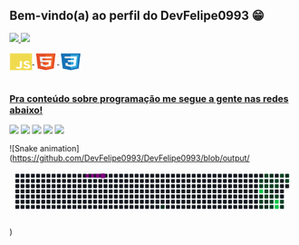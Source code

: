 ## Bem-vindo(a) ao perfil do DevFelipe0993 😁

 <div>
   <a href="https://github.com/DevFelipe0993">
   <img height="180em" src="https://github-readme-stats.vercel.app/api?username=DevFelipe0993&show_icons=true&theme=tokyonight&include_all_commits=true&count_private=true"/>
   <img height="180em" src="https://github-readme-stats.vercel.app/api/top-langs/?username=DevFelipe0993&layout=compact&langs_count=6&theme=tokyonight"/>
</div>
    
<div style="display: inline_block"><br>
  <img align="center" alt="Js" height="30" width="40" src="https://raw.githubusercontent.com/devicons/devicon/master/icons/javascript/javascript-plain.svg">
  <img align="center" alt="HTML" height="30" width="40" src="https://raw.githubusercontent.com/devicons/devicon/master/icons/html5/html5-original.svg">
  <img align="center" alt="CSS" height="30" width="40" src="https://raw.githubusercontent.com/devicons/devicon/master/icons/css3/css3-original.svg">
</div>
 
<br>
 
### Pra conteúdo sobre programação me segue a gente nas redes abaixo!
 
<div> 
  <a href="" target="_blank"><img src="https://img.shields.io/badge/YouTube-FF0000?style=for-the-badge&logo=youtube&logoColor=white" target="_blank"></a>
  <a href="https://www.instagram.com/felipegu_marques/" target="_blank"><img src="https://img.shields.io/badge/-Instagram-%23E4405F?style=for-the-badge&logo=instagram&logoColor=white" target="_blank"></a>
 <a href="" target="_blank"><img src="https://img.shields.io/badge/Discord-7289DA?style=for-the-badge&logo=discord&logoColor=white" target="_blank"></a> 
  <a href=""><img src="https://img.shields.io/badge/-Gmail-%23333?style=for-the-badge&logo=gmail&logoColor=white" target="_blank"></a>
  <a href="www.linkedin.com/in/felipe-augusto-marques-39b48a262" target="_blank"><img src="https://img.shields.io/badge/-LinkedIn-%230077B5?style=for-the-badge&logo=linkedin&logoColor=white" target="_blank"></a
</div>

![Snake animation](https://github.com/DevFelipe0993/DevFelipe0993/blob/output/<svg viewBox="-16 -32 880 192" width="880" height="192" xmlns="http://www.w3.org/2000/svg"><desc>Generated with https://github.com/Platane/snk</desc><style>:root{--cb:#1b1f230a;--cs:purple;--ce:#161b22;--c0:#161b22;--c1:#01311f;--c2:#034525;--c3:#0f6d31;--c4:#00c647}.c{shape-rendering:geometricPrecision;fill:var(--ce);stroke-width:1px;stroke:var(--cb);animation:none 20700ms linear infinite;width:12px;height:12px}@keyframes c0{16.9%{fill:var(--c1)}16.92%,100%{fill:var(--ce)}}.c.c0{fill:var(--c1);animation-name:c0}@keyframes c1{64.24%{fill:var(--c2)}64.26%,100%{fill:var(--ce)}}.c.c1{fill:var(--c2);animation-name:c1}@keyframes c2{64.72%{fill:var(--c2)}64.74%,100%{fill:var(--ce)}}.c.c2{fill:var(--c2);animation-name:c2}@keyframes c3{74.87%{fill:var(--c4)}74.89%,100%{fill:var(--ce)}}.c.c3{fill:var(--c4);animation-name:c3}@keyframes c4{56.99%{fill:var(--c1)}57.01%,100%{fill:var(--ce)}}.c.c4{fill:var(--c1);animation-name:c4}@keyframes c5{67.14%{fill:var(--c2)}67.16%,100%{fill:var(--ce)}}.c.c5{fill:var(--c2);animation-name:c5}@keyframes c6{26.08%{fill:var(--c1)}26.1%,100%{fill:var(--ce)}}.c.c6{fill:var(--c1);animation-name:c6}@keyframes c7{37.19%{fill:var(--c2)}37.21%,100%{fill:var(--ce)}}.c.c7{fill:var(--c2);animation-name:c7}@keyframes c8{36.7%{fill:var(--c1)}36.72%,100%{fill:var(--ce)}}.c.c8{fill:var(--c1);animation-name:c8}@keyframes c9{58.44%{fill:var(--c2)}58.46%,100%{fill:var(--ce)}}.c.c9{fill:var(--c2);animation-name:c9}@keyframes ca{57.96%{fill:var(--c2)}57.98%,100%{fill:var(--ce)}}.c.ca{fill:var(--c2);animation-name:ca}@keyframes cb{57.48%{fill:var(--c2)}57.5%,100%{fill:var(--ce)}}.c.cb{fill:var(--c2);animation-name:cb}@keyframes cc{50.23%{fill:var(--c1)}50.25%,100%{fill:var(--ce)}}.c.cc{fill:var(--c1);animation-name:cc}@keyframes cd{26.56%{fill:var(--c1)}26.58%,100%{fill:var(--ce)}}.c.cd{fill:var(--c1);animation-name:cd}@keyframes ce{35.74%{fill:var(--c1)}35.76%,100%{fill:var(--ce)}}.c.ce{fill:var(--c1);animation-name:ce}@keyframes cf{36.22%{fill:var(--c1)}36.24%,100%{fill:var(--ce)}}.c.cf{fill:var(--c1);animation-name:cf}@keyframes cg{58.93%{fill:var(--c2)}58.95%,100%{fill:var(--ce)}}.c.cg{fill:var(--c2);animation-name:cg}@keyframes ch{43.95%{fill:var(--c1)}43.97%,100%{fill:var(--ce)}}.c.ch{fill:var(--c1);animation-name:ch}@keyframes ci{44.43%{fill:var(--c1)}44.45%,100%{fill:var(--ce)}}.c.ci{fill:var(--c1);animation-name:ci}@keyframes cj{50.71%{fill:var(--c2)}50.73%,100%{fill:var(--ce)}}.c.cj{fill:var(--c2);animation-name:cj}@keyframes ck{68.59%{fill:var(--c2)}68.61%,100%{fill:var(--ce)}}.c.ck{fill:var(--c2);animation-name:ck}@keyframes cl{59.89%{fill:var(--c2)}59.91%,100%{fill:var(--ce)}}.c.cl{fill:var(--c2);animation-name:cl}@keyframes cm{59.41%{fill:var(--c2)}59.43%,100%{fill:var(--ce)}}.c.cm{fill:var(--c2);animation-name:cm}@keyframes cn{44.92%{fill:var(--c2)}44.94%,100%{fill:var(--ce)}}.c.cn{fill:var(--c2);animation-name:cn}@keyframes co{71.49%{fill:var(--c4)}71.51%,100%{fill:var(--ce)}}.c.co{fill:var(--c4);animation-name:co}@keyframes cp{71.97%{fill:var(--c4)}71.99%,100%{fill:var(--ce)}}.c.cp{fill:var(--c4);animation-name:cp}@keyframes cq{61.83%{fill:var(--c2)}61.85%,100%{fill:var(--ce)}}.c.cq{fill:var(--c2);animation-name:cq}@keyframes cr{71%{fill:var(--c2)}71.02%,100%{fill:var(--ce)}}.c.cr{fill:var(--c2);animation-name:cr}@keyframes cs{28.98%{fill:var(--c1)}29%,100%{fill:var(--ce)}}.c.cs{fill:var(--c1);animation-name:cs}@keyframes ct{33.32%{fill:var(--c1)}33.34%,100%{fill:var(--ce)}}.c.ct{fill:var(--c1);animation-name:ct}@keyframes cu{60.86%{fill:var(--c2)}60.88%,100%{fill:var(--ce)}}.c.cu{fill:var(--c2);animation-name:cu}.u{transform-origin:0 0;transform:scale(0,1);animation:none linear 20700ms infinite}@keyframes u0{16.9%{transform:scale(0.000,1)}16.92%,26.08%{transform:scale(0.125,1)}26.1%,26.56%{transform:scale(0.250,1)}26.58%,28.98%{transform:scale(0.375,1)}29%,33.32%{transform:scale(0.500,1)}33.34%,35.74%{transform:scale(0.625,1)}35.76%,36.22%{transform:scale(0.750,1)}36.24%,36.7%{transform:scale(0.875,1)}36.72%,100%{transform:scale(1.000,1)}}.u.u0{fill:var(--c1);animation-name:u0;transform-origin:0.0px 0}@keyframes u1{37.19%{transform:scale(0.000,1)}37.21%,100%{transform:scale(1.000,1)}}.u.u1{fill:var(--c2);animation-name:u1;transform-origin:218.8px 0}@keyframes u2{43.95%{transform:scale(0.000,1)}43.97%,44.43%{transform:scale(0.500,1)}44.45%,100%{transform:scale(1.000,1)}}.u.u2{fill:var(--c1);animation-name:u2;transform-origin:246.2px 0}@keyframes u3{44.92%{transform:scale(0.000,1)}44.94%,100%{transform:scale(1.000,1)}}.u.u3{fill:var(--c2);animation-name:u3;transform-origin:300.9px 0}@keyframes u4{50.23%{transform:scale(0.000,1)}50.25%,100%{transform:scale(1.000,1)}}.u.u4{fill:var(--c1);animation-name:u4;transform-origin:328.3px 0}@keyframes u5{50.71%{transform:scale(0.000,1)}50.73%,100%{transform:scale(1.000,1)}}.u.u5{fill:var(--c2);animation-name:u5;transform-origin:355.6px 0}@keyframes u6{56.99%{transform:scale(0.000,1)}57.01%,100%{transform:scale(1.000,1)}}.u.u6{fill:var(--c1);animation-name:u6;transform-origin:383.0px 0}@keyframes u7{57.48%{transform:scale(0.000,1)}57.5%,57.96%{transform:scale(0.077,1)}57.98%,58.44%{transform:scale(0.154,1)}58.46%,58.93%{transform:scale(0.231,1)}58.95%,59.41%{transform:scale(0.308,1)}59.43%,59.89%{transform:scale(0.385,1)}59.91%,60.86%{transform:scale(0.462,1)}60.88%,61.83%{transform:scale(0.538,1)}61.85%,64.24%{transform:scale(0.615,1)}64.26%,64.72%{transform:scale(0.692,1)}64.74%,67.14%{transform:scale(0.769,1)}67.16%,68.59%{transform:scale(0.846,1)}68.61%,71%{transform:scale(0.923,1)}71.02%,100%{transform:scale(1.000,1)}}.u.u7{fill:var(--c2);animation-name:u7;transform-origin:410.3px 0}@keyframes u8{71.49%{transform:scale(0.000,1)}71.51%,71.97%{transform:scale(0.333,1)}71.99%,74.87%{transform:scale(0.667,1)}74.89%,100%{transform:scale(1.000,1)}}.u.u8{fill:var(--c4);animation-name:u8;transform-origin:765.9px 0}.s{shape-rendering:geometricPrecision;fill:var(--cs);animation:none linear 20700ms infinite}@keyframes s0{0%,99.52%{transform:translate(0px,-16px)}0.48%{transform:translate(0px,0px)}14.01%{transform:translate(448px,0px)}16.91%{transform:translate(448px,96px)}26.57%,54.59%{transform:translate(768px,96px)}27.05%,49.28%{transform:translate(768px,112px)}28.5%,70.05%{transform:translate(816px,112px)}28.99%{transform:translate(816px,96px)}29.95%{transform:translate(848px,96px)}32.85%,40.58%{transform:translate(848px,0px)}33.33%,40.1%,61.35%{transform:translate(832px,0px)}33.82%,39.61%{transform:translate(832px,-16px)}35.27%{transform:translate(784px,-16px)}36.23%{transform:translate(784px,16px)}36.71%{transform:translate(768px,16px)}37.2%{transform:translate(768px,0px)}38.16%{transform:translate(800px,0px)}38.65%{transform:translate(800px,-16px)}42.03%{transform:translate(848px,48px)}43.96%,51.69%,73.91%{transform:translate(784px,48px)}44.44%,53.14%{transform:translate(784px,64px)}45.89%{transform:translate(832px,64px)}47.34%{transform:translate(832px,112px)}50.24%,54.11%{transform:translate(768px,80px)}50.72%,53.62%,68.12%{transform:translate(784px,80px)}52.17%{transform:translate(800px,48px)}52.66%{transform:translate(800px,64px)}55.56%{transform:translate(736px,96px)}56.52%{transform:translate(736px,64px)}57.49%,66.18%{transform:translate(768px,64px)}58.45%,65.22%{transform:translate(768px,32px)}59.42%{transform:translate(800px,32px)}59.9%{transform:translate(800px,16px)}60.87%{transform:translate(832px,16px)}63.77%{transform:translate(752px,0px)}64.73%{transform:translate(752px,32px)}66.67%{transform:translate(752px,64px)}67.15%{transform:translate(752px,80px)}69.08%{transform:translate(784px,112px)}71.01%{transform:translate(816px,80px)}71.5%{transform:translate(800px,80px)}71.98%{transform:translate(800px,96px)}72.46%{transform:translate(784px,96px)}93.72%{transform:translate(128px,48px)}94.69%{transform:translate(128px,16px)}97.1%{transform:translate(48px,16px)}98.07%{transform:translate(48px,-16px)}}.s.s0{transform:translate(0px,-16px);animation-name:s0}@keyframes s1{0%,99.52%{transform:translate(16px,-16px)}0.48%{transform:translate(0px,-16px)}0.97%{transform:translate(0px,0px)}14.49%{transform:translate(448px,0px)}17.39%{transform:translate(448px,96px)}27.05%,55.07%{transform:translate(768px,96px)}27.54%,49.76%{transform:translate(768px,112px)}28.99%,70.53%{transform:translate(816px,112px)}29.47%{transform:translate(816px,96px)}30.43%{transform:translate(848px,96px)}33.33%,41.06%{transform:translate(848px,0px)}33.82%,40.58%,61.84%{transform:translate(832px,0px)}34.3%,40.1%{transform:translate(832px,-16px)}35.75%{transform:translate(784px,-16px)}36.71%{transform:translate(784px,16px)}37.2%{transform:translate(768px,16px)}37.68%{transform:translate(768px,0px)}38.65%{transform:translate(800px,0px)}39.13%{transform:translate(800px,-16px)}42.51%{transform:translate(848px,48px)}44.44%,52.17%,74.4%{transform:translate(784px,48px)}44.93%,53.62%{transform:translate(784px,64px)}46.38%{transform:translate(832px,64px)}47.83%{transform:translate(832px,112px)}50.72%,54.59%{transform:translate(768px,80px)}51.21%,54.11%,68.6%{transform:translate(784px,80px)}52.66%{transform:translate(800px,48px)}53.14%{transform:translate(800px,64px)}56.04%{transform:translate(736px,96px)}57%{transform:translate(736px,64px)}57.97%,66.67%{transform:translate(768px,64px)}58.94%,65.7%{transform:translate(768px,32px)}59.9%{transform:translate(800px,32px)}60.39%{transform:translate(800px,16px)}61.35%{transform:translate(832px,16px)}64.25%{transform:translate(752px,0px)}65.22%{transform:translate(752px,32px)}67.15%{transform:translate(752px,64px)}67.63%{transform:translate(752px,80px)}69.57%{transform:translate(784px,112px)}71.5%{transform:translate(816px,80px)}71.98%{transform:translate(800px,80px)}72.46%{transform:translate(800px,96px)}72.95%{transform:translate(784px,96px)}94.2%{transform:translate(128px,48px)}95.17%{transform:translate(128px,16px)}97.58%{transform:translate(48px,16px)}98.55%{transform:translate(48px,-16px)}}.s.s1{transform:translate(16px,-16px);animation-name:s1}@keyframes s2{0%,99.52%{transform:translate(32px,-16px)}0.97%{transform:translate(0px,-16px)}1.45%{transform:translate(0px,0px)}14.98%{transform:translate(448px,0px)}17.87%{transform:translate(448px,96px)}27.54%,55.56%{transform:translate(768px,96px)}28.02%,50.24%{transform:translate(768px,112px)}29.47%,71.01%{transform:translate(816px,112px)}29.95%{transform:translate(816px,96px)}30.92%{transform:translate(848px,96px)}33.82%,41.55%{transform:translate(848px,0px)}34.3%,41.06%,62.32%{transform:translate(832px,0px)}34.78%,40.58%{transform:translate(832px,-16px)}36.23%{transform:translate(784px,-16px)}37.2%{transform:translate(784px,16px)}37.68%{transform:translate(768px,16px)}38.16%{transform:translate(768px,0px)}39.13%{transform:translate(800px,0px)}39.61%{transform:translate(800px,-16px)}43%{transform:translate(848px,48px)}44.93%,52.66%,74.88%{transform:translate(784px,48px)}45.41%,54.11%{transform:translate(784px,64px)}46.86%{transform:translate(832px,64px)}48.31%{transform:translate(832px,112px)}51.21%,55.07%{transform:translate(768px,80px)}51.69%,54.59%,69.08%{transform:translate(784px,80px)}53.14%{transform:translate(800px,48px)}53.62%{transform:translate(800px,64px)}56.52%{transform:translate(736px,96px)}57.49%{transform:translate(736px,64px)}58.45%,67.15%{transform:translate(768px,64px)}59.42%,66.18%{transform:translate(768px,32px)}60.39%{transform:translate(800px,32px)}60.87%{transform:translate(800px,16px)}61.84%{transform:translate(832px,16px)}64.73%{transform:translate(752px,0px)}65.7%{transform:translate(752px,32px)}67.63%{transform:translate(752px,64px)}68.12%{transform:translate(752px,80px)}70.05%{transform:translate(784px,112px)}71.98%{transform:translate(816px,80px)}72.46%{transform:translate(800px,80px)}72.95%{transform:translate(800px,96px)}73.43%{transform:translate(784px,96px)}94.69%{transform:translate(128px,48px)}95.65%{transform:translate(128px,16px)}98.07%{transform:translate(48px,16px)}99.03%{transform:translate(48px,-16px)}}.s.s2{transform:translate(32px,-16px);animation-name:s2}@keyframes s3{0%,99.52%{transform:translate(48px,-16px)}1.45%{transform:translate(0px,-16px)}1.93%{transform:translate(0px,0px)}15.46%{transform:translate(448px,0px)}18.36%{transform:translate(448px,96px)}28.02%,56.04%{transform:translate(768px,96px)}28.5%,50.72%{transform:translate(768px,112px)}29.95%,71.5%{transform:translate(816px,112px)}30.43%{transform:translate(816px,96px)}31.4%{transform:translate(848px,96px)}34.3%,42.03%{transform:translate(848px,0px)}34.78%,41.55%,62.8%{transform:translate(832px,0px)}35.27%,41.06%{transform:translate(832px,-16px)}36.71%{transform:translate(784px,-16px)}37.68%{transform:translate(784px,16px)}38.16%{transform:translate(768px,16px)}38.65%{transform:translate(768px,0px)}39.61%{transform:translate(800px,0px)}40.1%{transform:translate(800px,-16px)}43.48%{transform:translate(848px,48px)}45.41%,53.14%,75.36%{transform:translate(784px,48px)}45.89%,54.59%{transform:translate(784px,64px)}47.34%{transform:translate(832px,64px)}48.79%{transform:translate(832px,112px)}51.69%,55.56%{transform:translate(768px,80px)}52.17%,55.07%,69.57%{transform:translate(784px,80px)}53.62%{transform:translate(800px,48px)}54.11%{transform:translate(800px,64px)}57%{transform:translate(736px,96px)}57.97%{transform:translate(736px,64px)}58.94%,67.63%{transform:translate(768px,64px)}59.9%,66.67%{transform:translate(768px,32px)}60.87%{transform:translate(800px,32px)}61.35%{transform:translate(800px,16px)}62.32%{transform:translate(832px,16px)}65.22%{transform:translate(752px,0px)}66.18%{transform:translate(752px,32px)}68.12%{transform:translate(752px,64px)}68.6%{transform:translate(752px,80px)}70.53%{transform:translate(784px,112px)}72.46%{transform:translate(816px,80px)}72.95%{transform:translate(800px,80px)}73.43%{transform:translate(800px,96px)}73.91%{transform:translate(784px,96px)}95.17%{transform:translate(128px,48px)}96.14%{transform:translate(128px,16px)}98.55%{transform:translate(48px,16px)}}.s.s3{transform:translate(48px,-16px);animation-name:s3}</style><rect class="c" x="2" y="2" rx="2" ry="2"/><rect class="c" x="2" y="18" rx="2" ry="2"/><rect class="c" x="2" y="34" rx="2" ry="2"/><rect class="c" x="2" y="50" rx="2" ry="2"/><rect class="c" x="2" y="66" rx="2" ry="2"/><rect class="c" x="2" y="82" rx="2" ry="2"/><rect class="c" x="2" y="98" rx="2" ry="2"/><rect class="c" x="18" y="2" rx="2" ry="2"/><rect class="c" x="18" y="18" rx="2" ry="2"/><rect class="c" x="18" y="34" rx="2" ry="2"/><rect class="c" x="18" y="50" rx="2" ry="2"/><rect class="c" x="18" y="66" rx="2" ry="2"/><rect class="c" x="18" y="82" rx="2" ry="2"/><rect class="c" x="18" y="98" rx="2" ry="2"/><rect class="c" x="34" y="2" rx="2" ry="2"/><rect class="c" x="34" y="18" rx="2" ry="2"/><rect class="c" x="34" y="34" rx="2" ry="2"/><rect class="c" x="34" y="50" rx="2" ry="2"/><rect class="c" x="34" y="66" rx="2" ry="2"/><rect class="c" x="34" y="82" rx="2" ry="2"/><rect class="c" x="34" y="98" rx="2" ry="2"/><rect class="c" x="50" y="2" rx="2" ry="2"/><rect class="c" x="50" y="18" rx="2" ry="2"/><rect class="c" x="50" y="34" rx="2" ry="2"/><rect class="c" x="50" y="50" rx="2" ry="2"/><rect class="c" x="50" y="66" rx="2" ry="2"/><rect class="c" x="50" y="82" rx="2" ry="2"/><rect class="c" x="50" y="98" rx="2" ry="2"/><rect class="c" x="66" y="2" rx="2" ry="2"/><rect class="c" x="66" y="18" rx="2" ry="2"/><rect class="c" x="66" y="34" rx="2" ry="2"/><rect class="c" x="66" y="50" rx="2" ry="2"/><rect class="c" x="66" y="66" rx="2" ry="2"/><rect class="c" x="66" y="82" rx="2" ry="2"/><rect class="c" x="66" y="98" rx="2" ry="2"/><rect class="c" x="82" y="2" rx="2" ry="2"/><rect class="c" x="82" y="18" rx="2" ry="2"/><rect class="c" x="82" y="34" rx="2" ry="2"/><rect class="c" x="82" y="50" rx="2" ry="2"/><rect class="c" x="82" y="66" rx="2" ry="2"/><rect class="c" x="82" y="82" rx="2" ry="2"/><rect class="c" x="82" y="98" rx="2" ry="2"/><rect class="c" x="98" y="2" rx="2" ry="2"/><rect class="c" x="98" y="18" rx="2" ry="2"/><rect class="c" x="98" y="34" rx="2" ry="2"/><rect class="c" x="98" y="50" rx="2" ry="2"/><rect class="c" x="98" y="66" rx="2" ry="2"/><rect class="c" x="98" y="82" rx="2" ry="2"/><rect class="c" x="98" y="98" rx="2" ry="2"/><rect class="c" x="114" y="2" rx="2" ry="2"/><rect class="c" x="114" y="18" rx="2" ry="2"/><rect class="c" x="114" y="34" rx="2" ry="2"/><rect class="c" x="114" y="50" rx="2" ry="2"/><rect class="c" x="114" y="66" rx="2" ry="2"/><rect class="c" x="114" y="82" rx="2" ry="2"/><rect class="c" x="114" y="98" rx="2" ry="2"/><rect class="c" x="130" y="2" rx="2" ry="2"/><rect class="c" x="130" y="18" rx="2" ry="2"/><rect class="c" x="130" y="34" rx="2" ry="2"/><rect class="c" x="130" y="50" rx="2" ry="2"/><rect class="c" x="130" y="66" rx="2" ry="2"/><rect class="c" x="130" y="82" rx="2" ry="2"/><rect class="c" x="130" y="98" rx="2" ry="2"/><rect class="c" x="146" y="2" rx="2" ry="2"/><rect class="c" x="146" y="18" rx="2" ry="2"/><rect class="c" x="146" y="34" rx="2" ry="2"/><rect class="c" x="146" y="50" rx="2" ry="2"/><rect class="c" x="146" y="66" rx="2" ry="2"/><rect class="c" x="146" y="82" rx="2" ry="2"/><rect class="c" x="146" y="98" rx="2" ry="2"/><rect class="c" x="162" y="2" rx="2" ry="2"/><rect class="c" x="162" y="18" rx="2" ry="2"/><rect class="c" x="162" y="34" rx="2" ry="2"/><rect class="c" x="162" y="50" rx="2" ry="2"/><rect class="c" x="162" y="66" rx="2" ry="2"/><rect class="c" x="162" y="82" rx="2" ry="2"/><rect class="c" x="162" y="98" rx="2" ry="2"/><rect class="c" x="178" y="2" rx="2" ry="2"/><rect class="c" x="178" y="18" rx="2" ry="2"/><rect class="c" x="178" y="34" rx="2" ry="2"/><rect class="c" x="178" y="50" rx="2" ry="2"/><rect class="c" x="178" y="66" rx="2" ry="2"/><rect class="c" x="178" y="82" rx="2" ry="2"/><rect class="c" x="178" y="98" rx="2" ry="2"/><rect class="c" x="194" y="2" rx="2" ry="2"/><rect class="c" x="194" y="18" rx="2" ry="2"/><rect class="c" x="194" y="34" rx="2" ry="2"/><rect class="c" x="194" y="50" rx="2" ry="2"/><rect class="c" x="194" y="66" rx="2" ry="2"/><rect class="c" x="194" y="82" rx="2" ry="2"/><rect class="c" x="194" y="98" rx="2" ry="2"/><rect class="c" x="210" y="2" rx="2" ry="2"/><rect class="c" x="210" y="18" rx="2" ry="2"/><rect class="c" x="210" y="34" rx="2" ry="2"/><rect class="c" x="210" y="50" rx="2" ry="2"/><rect class="c" x="210" y="66" rx="2" ry="2"/><rect class="c" x="210" y="82" rx="2" ry="2"/><rect class="c" x="210" y="98" rx="2" ry="2"/><rect class="c" x="226" y="2" rx="2" ry="2"/><rect class="c" x="226" y="18" rx="2" ry="2"/><rect class="c" x="226" y="34" rx="2" ry="2"/><rect class="c" x="226" y="50" rx="2" ry="2"/><rect class="c" x="226" y="66" rx="2" ry="2"/><rect class="c" x="226" y="82" rx="2" ry="2"/><rect class="c" x="226" y="98" rx="2" ry="2"/><rect class="c" x="242" y="2" rx="2" ry="2"/><rect class="c" x="242" y="18" rx="2" ry="2"/><rect class="c" x="242" y="34" rx="2" ry="2"/><rect class="c" x="242" y="50" rx="2" ry="2"/><rect class="c" x="242" y="66" rx="2" ry="2"/><rect class="c" x="242" y="82" rx="2" ry="2"/><rect class="c" x="242" y="98" rx="2" ry="2"/><rect class="c" x="258" y="2" rx="2" ry="2"/><rect class="c" x="258" y="18" rx="2" ry="2"/><rect class="c" x="258" y="34" rx="2" ry="2"/><rect class="c" x="258" y="50" rx="2" ry="2"/><rect class="c" x="258" y="66" rx="2" ry="2"/><rect class="c" x="258" y="82" rx="2" ry="2"/><rect class="c" x="258" y="98" rx="2" ry="2"/><rect class="c" x="274" y="2" rx="2" ry="2"/><rect class="c" x="274" y="18" rx="2" ry="2"/><rect class="c" x="274" y="34" rx="2" ry="2"/><rect class="c" x="274" y="50" rx="2" ry="2"/><rect class="c" x="274" y="66" rx="2" ry="2"/><rect class="c" x="274" y="82" rx="2" ry="2"/><rect class="c" x="274" y="98" rx="2" ry="2"/><rect class="c" x="290" y="2" rx="2" ry="2"/><rect class="c" x="290" y="18" rx="2" ry="2"/><rect class="c" x="290" y="34" rx="2" ry="2"/><rect class="c" x="290" y="50" rx="2" ry="2"/><rect class="c" x="290" y="66" rx="2" ry="2"/><rect class="c" x="290" y="82" rx="2" ry="2"/><rect class="c" x="290" y="98" rx="2" ry="2"/><rect class="c" x="306" y="2" rx="2" ry="2"/><rect class="c" x="306" y="18" rx="2" ry="2"/><rect class="c" x="306" y="34" rx="2" ry="2"/><rect class="c" x="306" y="50" rx="2" ry="2"/><rect class="c" x="306" y="66" rx="2" ry="2"/><rect class="c" x="306" y="82" rx="2" ry="2"/><rect class="c" x="306" y="98" rx="2" ry="2"/><rect class="c" x="322" y="2" rx="2" ry="2"/><rect class="c" x="322" y="18" rx="2" ry="2"/><rect class="c" x="322" y="34" rx="2" ry="2"/><rect class="c" x="322" y="50" rx="2" ry="2"/><rect class="c" x="322" y="66" rx="2" ry="2"/><rect class="c" x="322" y="82" rx="2" ry="2"/><rect class="c" x="322" y="98" rx="2" ry="2"/><rect class="c" x="338" y="2" rx="2" ry="2"/><rect class="c" x="338" y="18" rx="2" ry="2"/><rect class="c" x="338" y="34" rx="2" ry="2"/><rect class="c" x="338" y="50" rx="2" ry="2"/><rect class="c" x="338" y="66" rx="2" ry="2"/><rect class="c" x="338" y="82" rx="2" ry="2"/><rect class="c" x="338" y="98" rx="2" ry="2"/><rect class="c" x="354" y="2" rx="2" ry="2"/><rect class="c" x="354" y="18" rx="2" ry="2"/><rect class="c" x="354" y="34" rx="2" ry="2"/><rect class="c" x="354" y="50" rx="2" ry="2"/><rect class="c" x="354" y="66" rx="2" ry="2"/><rect class="c" x="354" y="82" rx="2" ry="2"/><rect class="c" x="354" y="98" rx="2" ry="2"/><rect class="c" x="370" y="2" rx="2" ry="2"/><rect class="c" x="370" y="18" rx="2" ry="2"/><rect class="c" x="370" y="34" rx="2" ry="2"/><rect class="c" x="370" y="50" rx="2" ry="2"/><rect class="c" x="370" y="66" rx="2" ry="2"/><rect class="c" x="370" y="82" rx="2" ry="2"/><rect class="c" x="370" y="98" rx="2" ry="2"/><rect class="c" x="386" y="2" rx="2" ry="2"/><rect class="c" x="386" y="18" rx="2" ry="2"/><rect class="c" x="386" y="34" rx="2" ry="2"/><rect class="c" x="386" y="50" rx="2" ry="2"/><rect class="c" x="386" y="66" rx="2" ry="2"/><rect class="c" x="386" y="82" rx="2" ry="2"/><rect class="c" x="386" y="98" rx="2" ry="2"/><rect class="c" x="402" y="2" rx="2" ry="2"/><rect class="c" x="402" y="18" rx="2" ry="2"/><rect class="c" x="402" y="34" rx="2" ry="2"/><rect class="c" x="402" y="50" rx="2" ry="2"/><rect class="c" x="402" y="66" rx="2" ry="2"/><rect class="c" x="402" y="82" rx="2" ry="2"/><rect class="c" x="402" y="98" rx="2" ry="2"/><rect class="c" x="418" y="2" rx="2" ry="2"/><rect class="c" x="418" y="18" rx="2" ry="2"/><rect class="c" x="418" y="34" rx="2" ry="2"/><rect class="c" x="418" y="50" rx="2" ry="2"/><rect class="c" x="418" y="66" rx="2" ry="2"/><rect class="c" x="418" y="82" rx="2" ry="2"/><rect class="c" x="418" y="98" rx="2" ry="2"/><rect class="c" x="434" y="2" rx="2" ry="2"/><rect class="c" x="434" y="18" rx="2" ry="2"/><rect class="c" x="434" y="34" rx="2" ry="2"/><rect class="c" x="434" y="50" rx="2" ry="2"/><rect class="c" x="434" y="66" rx="2" ry="2"/><rect class="c" x="434" y="82" rx="2" ry="2"/><rect class="c" x="434" y="98" rx="2" ry="2"/><rect class="c" x="450" y="2" rx="2" ry="2"/><rect class="c" x="450" y="18" rx="2" ry="2"/><rect class="c" x="450" y="34" rx="2" ry="2"/><rect class="c" x="450" y="50" rx="2" ry="2"/><rect class="c" x="450" y="66" rx="2" ry="2"/><rect class="c" x="450" y="82" rx="2" ry="2"/><rect class="c c0" x="450" y="98" rx="2" ry="2"/><rect class="c" x="466" y="2" rx="2" ry="2"/><rect class="c" x="466" y="18" rx="2" ry="2"/><rect class="c" x="466" y="34" rx="2" ry="2"/><rect class="c" x="466" y="50" rx="2" ry="2"/><rect class="c" x="466" y="66" rx="2" ry="2"/><rect class="c" x="466" y="82" rx="2" ry="2"/><rect class="c" x="466" y="98" rx="2" ry="2"/><rect class="c" x="482" y="2" rx="2" ry="2"/><rect class="c" x="482" y="18" rx="2" ry="2"/><rect class="c" x="482" y="34" rx="2" ry="2"/><rect class="c" x="482" y="50" rx="2" ry="2"/><rect class="c" x="482" y="66" rx="2" ry="2"/><rect class="c" x="482" y="82" rx="2" ry="2"/><rect class="c" x="482" y="98" rx="2" ry="2"/><rect class="c" x="498" y="2" rx="2" ry="2"/><rect class="c" x="498" y="18" rx="2" ry="2"/><rect class="c" x="498" y="34" rx="2" ry="2"/><rect class="c" x="498" y="50" rx="2" ry="2"/><rect class="c" x="498" y="66" rx="2" ry="2"/><rect class="c" x="498" y="82" rx="2" ry="2"/><rect class="c" x="498" y="98" rx="2" ry="2"/><rect class="c" x="514" y="2" rx="2" ry="2"/><rect class="c" x="514" y="18" rx="2" ry="2"/><rect class="c" x="514" y="34" rx="2" ry="2"/><rect class="c" x="514" y="50" rx="2" ry="2"/><rect class="c" x="514" y="66" rx="2" ry="2"/><rect class="c" x="514" y="82" rx="2" ry="2"/><rect class="c" x="514" y="98" rx="2" ry="2"/><rect class="c" x="530" y="2" rx="2" ry="2"/><rect class="c" x="530" y="18" rx="2" ry="2"/><rect class="c" x="530" y="34" rx="2" ry="2"/><rect class="c" x="530" y="50" rx="2" ry="2"/><rect class="c" x="530" y="66" rx="2" ry="2"/><rect class="c" x="530" y="82" rx="2" ry="2"/><rect class="c" x="530" y="98" rx="2" ry="2"/><rect class="c" x="546" y="2" rx="2" ry="2"/><rect class="c" x="546" y="18" rx="2" ry="2"/><rect class="c" x="546" y="34" rx="2" ry="2"/><rect class="c" x="546" y="50" rx="2" ry="2"/><rect class="c" x="546" y="66" rx="2" ry="2"/><rect class="c" x="546" y="82" rx="2" ry="2"/><rect class="c" x="546" y="98" rx="2" ry="2"/><rect class="c" x="562" y="2" rx="2" ry="2"/><rect class="c" x="562" y="18" rx="2" ry="2"/><rect class="c" x="562" y="34" rx="2" ry="2"/><rect class="c" x="562" y="50" rx="2" ry="2"/><rect class="c" x="562" y="66" rx="2" ry="2"/><rect class="c" x="562" y="82" rx="2" ry="2"/><rect class="c" x="562" y="98" rx="2" ry="2"/><rect class="c" x="578" y="2" rx="2" ry="2"/><rect class="c" x="578" y="18" rx="2" ry="2"/><rect class="c" x="578" y="34" rx="2" ry="2"/><rect class="c" x="578" y="50" rx="2" ry="2"/><rect class="c" x="578" y="66" rx="2" ry="2"/><rect class="c" x="578" y="82" rx="2" ry="2"/><rect class="c" x="578" y="98" rx="2" ry="2"/><rect class="c" x="594" y="2" rx="2" ry="2"/><rect class="c" x="594" y="18" rx="2" ry="2"/><rect class="c" x="594" y="34" rx="2" ry="2"/><rect class="c" x="594" y="50" rx="2" ry="2"/><rect class="c" x="594" y="66" rx="2" ry="2"/><rect class="c" x="594" y="82" rx="2" ry="2"/><rect class="c" x="594" y="98" rx="2" ry="2"/><rect class="c" x="610" y="2" rx="2" ry="2"/><rect class="c" x="610" y="18" rx="2" ry="2"/><rect class="c" x="610" y="34" rx="2" ry="2"/><rect class="c" x="610" y="50" rx="2" ry="2"/><rect class="c" x="610" y="66" rx="2" ry="2"/><rect class="c" x="610" y="82" rx="2" ry="2"/><rect class="c" x="610" y="98" rx="2" ry="2"/><rect class="c" x="626" y="2" rx="2" ry="2"/><rect class="c" x="626" y="18" rx="2" ry="2"/><rect class="c" x="626" y="34" rx="2" ry="2"/><rect class="c" x="626" y="50" rx="2" ry="2"/><rect class="c" x="626" y="66" rx="2" ry="2"/><rect class="c" x="626" y="82" rx="2" ry="2"/><rect class="c" x="626" y="98" rx="2" ry="2"/><rect class="c" x="642" y="2" rx="2" ry="2"/><rect class="c" x="642" y="18" rx="2" ry="2"/><rect class="c" x="642" y="34" rx="2" ry="2"/><rect class="c" x="642" y="50" rx="2" ry="2"/><rect class="c" x="642" y="66" rx="2" ry="2"/><rect class="c" x="642" y="82" rx="2" ry="2"/><rect class="c" x="642" y="98" rx="2" ry="2"/><rect class="c" x="658" y="2" rx="2" ry="2"/><rect class="c" x="658" y="18" rx="2" ry="2"/><rect class="c" x="658" y="34" rx="2" ry="2"/><rect class="c" x="658" y="50" rx="2" ry="2"/><rect class="c" x="658" y="66" rx="2" ry="2"/><rect class="c" x="658" y="82" rx="2" ry="2"/><rect class="c" x="658" y="98" rx="2" ry="2"/><rect class="c" x="674" y="2" rx="2" ry="2"/><rect class="c" x="674" y="18" rx="2" ry="2"/><rect class="c" x="674" y="34" rx="2" ry="2"/><rect class="c" x="674" y="50" rx="2" ry="2"/><rect class="c" x="674" y="66" rx="2" ry="2"/><rect class="c" x="674" y="82" rx="2" ry="2"/><rect class="c" x="674" y="98" rx="2" ry="2"/><rect class="c" x="690" y="2" rx="2" ry="2"/><rect class="c" x="690" y="18" rx="2" ry="2"/><rect class="c" x="690" y="34" rx="2" ry="2"/><rect class="c" x="690" y="50" rx="2" ry="2"/><rect class="c" x="690" y="66" rx="2" ry="2"/><rect class="c" x="690" y="82" rx="2" ry="2"/><rect class="c" x="690" y="98" rx="2" ry="2"/><rect class="c" x="706" y="2" rx="2" ry="2"/><rect class="c" x="706" y="18" rx="2" ry="2"/><rect class="c" x="706" y="34" rx="2" ry="2"/><rect class="c" x="706" y="50" rx="2" ry="2"/><rect class="c" x="706" y="66" rx="2" ry="2"/><rect class="c" x="706" y="82" rx="2" ry="2"/><rect class="c" x="706" y="98" rx="2" ry="2"/><rect class="c" x="722" y="2" rx="2" ry="2"/><rect class="c" x="722" y="18" rx="2" ry="2"/><rect class="c" x="722" y="34" rx="2" ry="2"/><rect class="c" x="722" y="50" rx="2" ry="2"/><rect class="c" x="722" y="66" rx="2" ry="2"/><rect class="c" x="722" y="82" rx="2" ry="2"/><rect class="c" x="722" y="98" rx="2" ry="2"/><rect class="c" x="738" y="2" rx="2" ry="2"/><rect class="c" x="738" y="18" rx="2" ry="2"/><rect class="c" x="738" y="34" rx="2" ry="2"/><rect class="c" x="738" y="50" rx="2" ry="2"/><rect class="c" x="738" y="66" rx="2" ry="2"/><rect class="c" x="738" y="82" rx="2" ry="2"/><rect class="c" x="738" y="98" rx="2" ry="2"/><rect class="c" x="754" y="2" rx="2" ry="2"/><rect class="c c1" x="754" y="18" rx="2" ry="2"/><rect class="c c2" x="754" y="34" rx="2" ry="2"/><rect class="c c3" x="754" y="50" rx="2" ry="2"/><rect class="c c4" x="754" y="66" rx="2" ry="2"/><rect class="c c5" x="754" y="82" rx="2" ry="2"/><rect class="c c6" x="754" y="98" rx="2" ry="2"/><rect class="c c7" x="770" y="2" rx="2" ry="2"/><rect class="c c8" x="770" y="18" rx="2" ry="2"/><rect class="c c9" x="770" y="34" rx="2" ry="2"/><rect class="c ca" x="770" y="50" rx="2" ry="2"/><rect class="c cb" x="770" y="66" rx="2" ry="2"/><rect class="c cc" x="770" y="82" rx="2" ry="2"/><rect class="c cd" x="770" y="98" rx="2" ry="2"/><rect class="c ce" x="786" y="2" rx="2" ry="2"/><rect class="c cf" x="786" y="18" rx="2" ry="2"/><rect class="c cg" x="786" y="34" rx="2" ry="2"/><rect class="c ch" x="786" y="50" rx="2" ry="2"/><rect class="c ci" x="786" y="66" rx="2" ry="2"/><rect class="c cj" x="786" y="82" rx="2" ry="2"/><rect class="c ck" x="786" y="98" rx="2" ry="2"/><rect class="c" x="802" y="2" rx="2" ry="2"/><rect class="c cl" x="802" y="18" rx="2" ry="2"/><rect class="c cm" x="802" y="34" rx="2" ry="2"/><rect class="c" x="802" y="50" rx="2" ry="2"/><rect class="c cn" x="802" y="66" rx="2" ry="2"/><rect class="c co" x="802" y="82" rx="2" ry="2"/><rect class="c cp" x="802" y="98" rx="2" ry="2"/><rect class="c cq" x="818" y="2" rx="2" ry="2"/><rect class="c" x="818" y="18" rx="2" ry="2"/><rect class="c" x="818" y="34" rx="2" ry="2"/><rect class="c" x="818" y="50" rx="2" ry="2"/><rect class="c" x="818" y="66" rx="2" ry="2"/><rect class="c cr" x="818" y="82" rx="2" ry="2"/><rect class="c cs" x="818" y="98" rx="2" ry="2"/><rect class="c ct" x="834" y="2" rx="2" ry="2"/><rect class="c cu" x="834" y="18" rx="2" ry="2"/><rect class="c" x="834" y="34" rx="2" ry="2"/><rect class="u u0" height="12" width="219.4" x="0.0" y="144"/><rect class="u u1" height="12" width="28.0" x="218.8" y="144"/><rect class="u u2" height="12" width="55.3" x="246.2" y="144"/><rect class="u u3" height="12" width="28.0" x="300.9" y="144"/><rect class="u u4" height="12" width="28.0" x="328.3" y="144"/><rect class="u u5" height="12" width="28.0" x="355.6" y="144"/><rect class="u u6" height="12" width="28.0" x="383.0" y="144"/><rect class="u u7" height="12" width="356.2" x="410.3" y="144"/><rect class="u u8" height="12" width="82.7" x="765.9" y="144"/><rect class="s s0" x="0.8" y="0.8" width="14.4" height="14.4" rx="4.5" ry="4.5"/><rect class="s s1" x="1.8" y="1.8" width="12.3" height="12.3" rx="4.1" ry="4.1"/><rect class="s s2" x="2.6" y="2.6" width="10.8" height="10.8" rx="3.6" ry="3.6"/><rect class="s s3" x="3.0" y="3.0" width="9.9" height="9.9" rx="3.3" ry="3.3"/></svg>)

